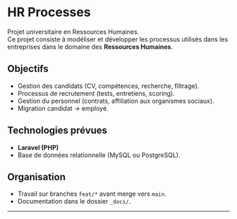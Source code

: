 # HR Processes

Projet universitaire en Ressources Humaines.  
Ce projet consiste à modéliser et développer les processus utilisés dans les entreprises dans le domaine des **Ressources Humaines**.

## Objectifs
- Gestion des candidats (CV, compétences, recherche, filtrage).
- Processus de recrutement (tests, entretiens, scoring).
- Gestion du personnel (contrats, affiliation aux organismes sociaux).
- Migration candidat → employé.

## Technologies prévues
- **Laravel (PHP)**
- Base de données relationnelle (MySQL ou PostgreSQL).

## Organisation
- Travail sur branches `feat/*` avant merge vers `main`.
- Documentation dans le dossier `_docs/`.

---
